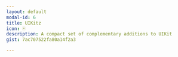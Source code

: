 ```yaml
---
layout: default
modal-id: 6
title: UIKitz
icon: 🃏 
description: A compact set of complementary additions to UIKit
gist: 7ac707522fa80a14f2a3

---
```

